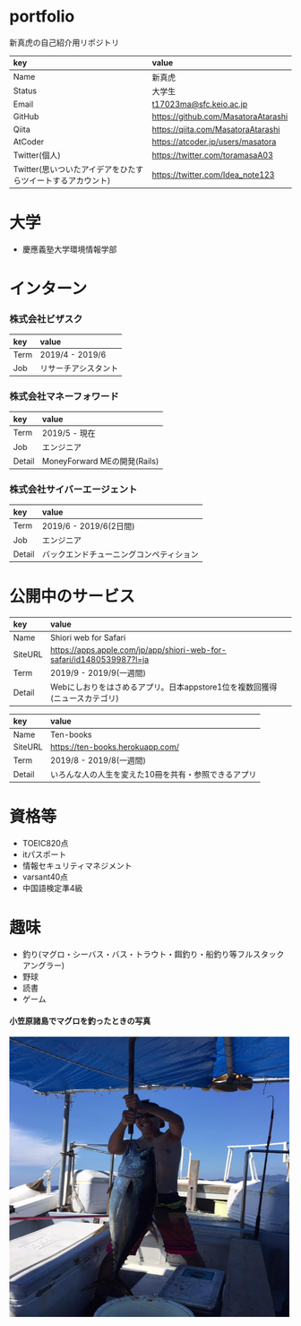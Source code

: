 # portfolio
新真虎の自己紹介用リポジトリ

| key | value |
| :--- | :----|
| Name | 新真虎 |
| Status | 大学生 |
| Email | t17023ma@sfc.keio.ac.jp |
| GitHub | https://github.com/MasatoraAtarashi |
| Qiita | https://qiita.com/MasatoraAtarashi |
| AtCoder | https://atcoder.jp/users/masatora |
| Twitter(個人) | https://twitter.com/toramasaA03 |
| Twitter(思いついたアイデアをひたすらツイートするアカウント) | https://twitter.com/Idea_note123 |

# 大学
- 慶應義塾大学環境情報学部

# インターン
### 株式会社ビザスク
| key | value |
| :--- | :----|
| Term | 2019/4 - 2019/6 |
| Job | リサーチアシスタント |

### 株式会社マネーフォワード
| key | value |
| :--- | :----|
| Term | 2019/5 - 現在 |
| Job | エンジニア |
| Detail | MoneyForward MEの開発(Rails) |

### 株式会社サイバーエージェント
| key | value |
| :--- | :----|
| Term | 2019/6 - 2019/6(2日間) |
| Job | エンジニア |
| Detail | バックエンドチューニングコンペティション |


# 公開中のサービス
| key | value |
| :--- | :----|
| Name | Shiori web for Safari |
| SiteURL | https://apps.apple.com/jp/app/shiori-web-for-safari/id1480539987?l=ja |
| Term | 2019/9 - 2019/9(一週間) |
| Detail | Webにしおりをはさめるアプリ。日本appstore1位を複数回獲得(ニュースカテゴリ) |

| key | value |
| :--- | :----|
| Name | Ten-books |
| SiteURL | https://ten-books.herokuapp.com/ |
| Term | 2019/8 - 2019/8(一週間) |
| Detail | いろんな人の人生を変えた10冊を共有・参照できるアプリ |

# 資格等
- TOEIC820点
- itパスポート
- 情報セキュリティマネジメント
- varsant40点
- 中国語検定準4級

# 趣味
- 釣り(マグロ・シーバス・バス・トラウト・餌釣り・船釣り等フルスタックアングラー)
- 野球
- 読書
- ゲーム

#### 小笠原諸島でマグロを釣ったときの写真
<img src="マグロ.jpg" width="500" height="500">